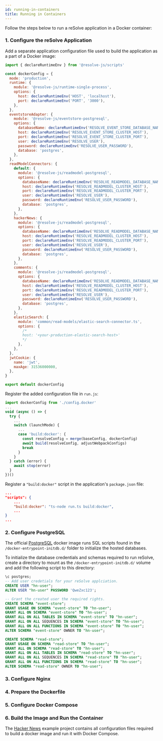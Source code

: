 ```yaml
---
id: running-in-containers
title: Running in Containers
---
```


Follow the steps below to run a reSolve application in a Docker container:

### 1. Configure the reSolve Application

Add a separate application configuration file used to build the application as a part of a Docker image:

```js
import { declareRuntimeEnv } from '@resolve-js/scripts'

const dockerConfig = {
  mode: 'production',
  runtime: {
    module: '@resolve-js/runtime-single-process',
    options: {
      host: declareRuntimeEnv('HOST', 'localhost'),
      port: declareRuntimeEnv('PORT', '3000'),
    },
  },
  eventstoreAdapter: {
    module: '@resolve-js/eventstore-postgresql',
    options: {
      databaseName: declareRuntimeEnv('RESOLVE_EVENT_STORE_DATABASE_NAME'),
      host: declareRuntimeEnv('RESOLVE_EVENT_STORE_CLUSTER_HOST'),
      port: declareRuntimeEnv('RESOLVE_EVENT_STORE_CLUSTER_PORT'),
      user: declareRuntimeEnv('RESOLVE_USER'),
      password: declareRuntimeEnv('RESOLVE_USER_PASSWORD'),
      database: 'postgres',
    },
  },
  readModelConnectors: {
    default: {
      module: '@resolve-js/readmodel-postgresql',
      options: {
        databaseName: declareRuntimeEnv('RESOLVE_READMODEL_DATABASE_NAME'),
        host: declareRuntimeEnv('RESOLVE_READMODEL_CLUSTER_HOST'),
        port: declareRuntimeEnv('RESOLVE_READMODEL_CLUSTER_PORT'),
        user: declareRuntimeEnv('RESOLVE_USER'),
        password: declareRuntimeEnv('RESOLVE_USER_PASSWORD'),
        database: 'postgres',
      },
    },
    hackerNews: {
      module: '@resolve-js/readmodel-postgresql',
      options: {
        databaseName: declareRuntimeEnv('RESOLVE_READMODEL_DATABASE_NAME'),
        host: declareRuntimeEnv('RESOLVE_READMODEL_CLUSTER_HOST'),
        port: declareRuntimeEnv('RESOLVE_READMODEL_CLUSTER_PORT'),
        user: declareRuntimeEnv('RESOLVE_USER'),
        password: declareRuntimeEnv('RESOLVE_USER_PASSWORD'),
        database: 'postgres',
      },
    },
    comments: {
      module: '@resolve-js/readmodel-postgresql',
      options: {
        databaseName: declareRuntimeEnv('RESOLVE_READMODEL_DATABASE_NAME'),
        host: declareRuntimeEnv('RESOLVE_READMODEL_CLUSTER_HOST'),
        port: declareRuntimeEnv('RESOLVE_READMODEL_CLUSTER_PORT'),
        user: declareRuntimeEnv('RESOLVE_USER'),
        password: declareRuntimeEnv('RESOLVE_USER_PASSWORD'),
        database: 'postgres',
      },
    },
    elasticSearch: {
      module: 'common/read-models/elastic-search-connector.ts',
      options: {
        /*
        host: '<your-production-elastic-search-host>'
        */
      },
    },
  },
  jwtCookie: {
    name: 'jwt',
    maxAge: 31536000000,
  },
}

export default dockerConfig
```

Register the added configuration file in `run.js`:

```js
import dockerConfig from './config.docker'
...
void (async () => {
  try {
    ...
    switch (launchMode) {
      ...
      case 'build:docker': {
        const resolveConfig = merge(baseConfig, dockerConfig)
        await build(resolveConfig, adjustWebpackConfigs)
        break
      }
    }
  } catch (error) {
    await stop(error)
  }
})()
```

Register a `"build:docker"` script in the application's `package.json` file:

```json
...
"scripts": {
    ...
    "build:docker": "ts-node run.ts build:docker",
    ...
}
...
```

### 2. Configure PostgreSQL

The official [PostgreSQL](https://hub.docker.com/_/postgres/) docker image runs SQL scripts found in the `/docker-entrypoint-initdb.d/` folder to initialize the hosted databases.

To initialize the database credentials and schemas required to run reSolve, create a directory to mount as the `/docker-entrypoint-initdb.d/` volume and add the following script to this directory:

```sql
\c postgres;
-- Add user credetials for your reSolve applciation.
CREATE USER "hn-user";
ALTER USER "hn-user" PASSWORD 'QweZxc123';

-- Grant the created user the required rights.
CREATE SCHEMA "event-store";
GRANT USAGE ON SCHEMA "event-store" TO "hn-user";
GRANT ALL ON SCHEMA "event-store" TO "hn-user";
GRANT ALL ON ALL TABLES IN SCHEMA "event-store" TO "hn-user";
GRANT ALL ON ALL SEQUENCES IN SCHEMA "event-store" TO "hn-user";
GRANT ALL ON ALL FUNCTIONS IN SCHEMA "event-store" TO "hn-user";
ALTER SCHEMA "event-store" OWNER TO "hn-user";

CREATE SCHEMA "read-store";
GRANT USAGE ON SCHEMA "read-store" TO "hn-user";
GRANT ALL ON SCHEMA "read-store" TO "hn-user";
GRANT ALL ON ALL TABLES IN SCHEMA "read-store" TO "hn-user";
GRANT ALL ON ALL SEQUENCES IN SCHEMA "read-store" TO "hn-user";
GRANT ALL ON ALL FUNCTIONS IN SCHEMA "read-store" TO "hn-user";
ALTER SCHEMA "read-store" OWNER TO "hn-user";
```

### 3. Configure Nginx

### 4. Prepare the Dockerfile

### 5. Configure Docker Compose

### 6. Build the Image and Run the Container

The [Hacker News](https://github.com/reimagined/resolve/tree/dev/examples/js/hacker-news) example project contains all configuration files required to build a docker image and run it with Docker Compose.
